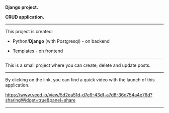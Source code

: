 **Django project.**

**CRUD application.**

----------------------------------------------------------------------------------------

This project is created:

- Python/**Django** (with Postgresql) - on backend

- Templates - on frontend


----------------------------------------------------------------------------------------


This is a small project where you can create, delete and update posts.


----------------------------------------------------------------------------------------



By clicking on the link, you can find a quick video with the launch of this application.

https://www.veed.io/view/5d2ea51d-d7e9-43df-a7d8-36d754a4e76d?sharingWidget=true&panel=share


----------------------------------------------------------------------------------------







